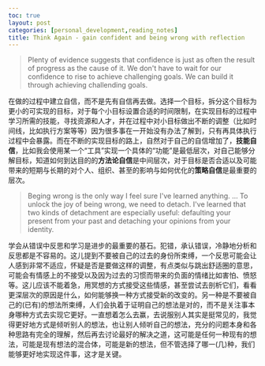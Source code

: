 ```yaml
---
toc: true
layout: post
categories: [personal_development,reading_notes]
title: Think Again - gain confident and being wrong with reflection
---
```

> Plenty of evidence suggests that confidence is just as often the result of progress as the cause of it. We don't have to wait for our confidence to rise to achieve challenging goals. We can build it through achieving challending goals.

在做的过程中建立自信，而不是先有自信再去做。选择一个目标，拆分这个目标为更小的可实现的目标，对于每个小目标设置合适的时间限制，在实现目标的过程中学习所需的技能，寻找资源和人才，并在过程中对小目标做出不断的调整（比如时间线，比如执行方案等等）因为很多事在一开始没有办法了解到，只有再具体执行过程中会暴露。而在不断的实现目标的路上，自然对于自己的自信增加了，**技能自信**，比如我会使用某一个“工具”实现一个具体的“功能”是最低层次，对自己能够分解目标，知道如何到达目的的**方法论自信**是中间层次，对于目标是否合适以及可能带来的短期与长期的对个人、组织、甚至的影响与如何优化的**策略自信**是最重要的层次。


> Beging wrong is the only way I feel sure I've learned anything. ... To unlock the joy of being wrong, we need to detach. I've learned that two kinds of detachment are especially useful: defaulting your present from your past and detaching your opinions from your identity.

学会从错误中反思和学习是进步的最重要的基石。犯错，承认错误，冷静地分析和反思都是不容易的。这儿提到不要被自己的过去的身份所束缚，一个反思可能会让人感到非常不适应，怀疑是否是要做这样的调整，有点类似与跳出舒适圈的意思，可能会有情感上的不接受以及因为过去的习惯而带来的负面的情绪比如害怕、愤怒等。这儿应该不能着急，用冥想的方式接受这些情感，甚至尝试去剖析它们，看看更深层次的原因是什么，如何能够换一种方式接受新的改变的。另一种是不要被自己的(已有)的想法所束缚，人们会执着于证明自己的想法是对的，而不是关注事本身哪种方式去实现它更好。一直想着怎么去赢，去说服别人其实是挺常见的，我觉得更好地方式是倾听别人的想法，也让别人倾听自己的想法，充分的问题本身和各种思路有完全的理解，然后再去讨论最好的解决之道，这可能是任何一种现有的想法，可能是现有想法的混合体，可能是新的想法，但不管选择了哪一(几)种，我们能够更好地实现这件事，这才是关键。
